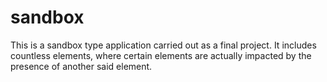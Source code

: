 # sandbox
This is a sandbox type application carried out as a final project. It includes countless elements, where certain elements are actually impacted by the presence of another said element.
